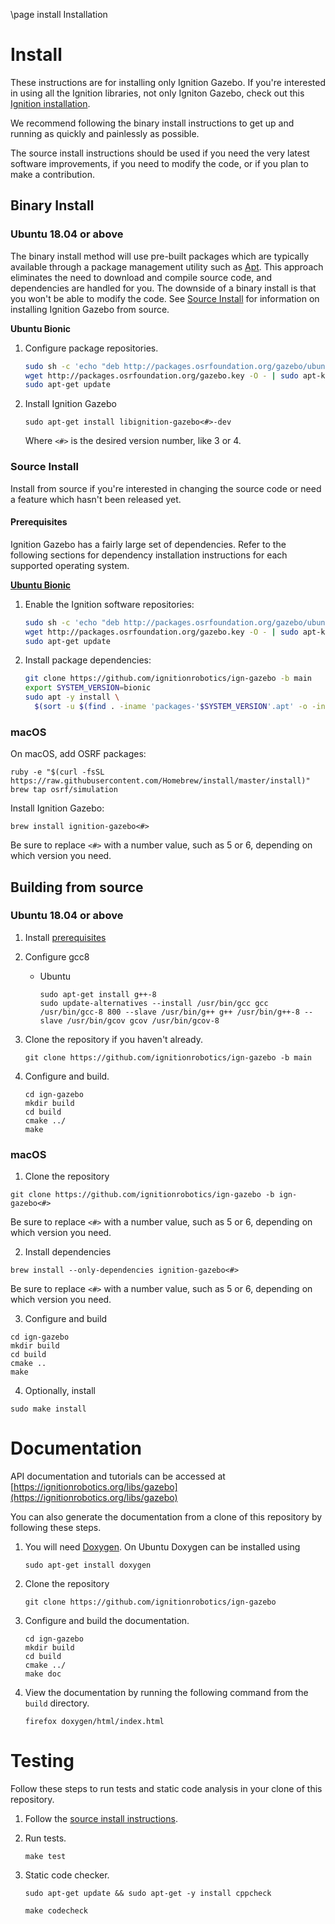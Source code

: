 \page install Installation

# Install

These instructions are for installing only Ignition Gazebo. If you're interested
in using all the Ignition libraries, not only Igniton Gazebo, check out this
[Ignition installation](https://ignitionrobotics.org/docs/latest/install).

We recommend following the binary install instructions to get up and running as
quickly and painlessly as possible.

The source install instructions should be used if you need the very latest
software improvements, if you need to modify the code, or if you plan to make a
contribution.

## Binary Install

### Ubuntu 18.04 or above

The binary install method will use pre-built packages which are typically
available through a package management utility such as [Apt](https://wiki.debian.org/Apt).
This approach eliminates the need to download and compile source code, and dependencies
are handled for you. The downside of a binary install is that you won't be able to modify
the code. See [Source Install](#source-install) for information on
installing Ignition Gazebo from source.

**Ubuntu Bionic**

1. Configure package repositories.

    ```sh
    sudo sh -c 'echo "deb http://packages.osrfoundation.org/gazebo/ubuntu-stable `lsb_release -cs` main" > /etc/apt/sources.list.d/gazebo-stable.list'
    wget http://packages.osrfoundation.org/gazebo.key -O - | sudo apt-key add -
    sudo apt-get update
    ```

2. Install Ignition Gazebo

    ```
    sudo apt-get install libignition-gazebo<#>-dev
    ```

    Where `<#>` is the desired version number, like 3 or 4.

### Source Install

Install from source if you're interested in changing the source code or need a
feature which hasn't been released yet.

#### Prerequisites

Ignition Gazebo has a fairly large set of dependencies. Refer to the following sections
for dependency installation instructions for each supported operating system.

**[Ubuntu Bionic](http://releases.ubuntu.com/18.04/)**

1. Enable the Ignition software repositories:

    ```sh
    sudo sh -c 'echo "deb http://packages.osrfoundation.org/gazebo/ubuntu-stable `lsb_release -cs` main" > /etc/apt/sources.list.d/gazebo-stable.list'
    wget http://packages.osrfoundation.org/gazebo.key -O - | sudo apt-key add -
    sudo apt-get update
    ```

2. Install package dependencies:

    ```sh
    git clone https://github.com/ignitionrobotics/ign-gazebo -b main
    export SYSTEM_VERSION=bionic
    sudo apt -y install \
      $(sort -u $(find . -iname 'packages-'$SYSTEM_VERSION'.apt' -o -iname 'packages.apt') | tr '\n' ' ')
    ```


### macOS

On macOS, add OSRF packages:
  ```
  ruby -e "$(curl -fsSL https://raw.githubusercontent.com/Homebrew/install/master/install)"
  brew tap osrf/simulation
  ```

Install Ignition Gazebo:
  ```
  brew install ignition-gazebo<#>
  ```

Be sure to replace `<#>` with a number value, such as 5 or 6, depending on
which version you need.

## Building from source

### Ubuntu 18.04 or above

1. Install [prerequisites](#prerequisites)

2. Configure gcc8

    * Ubuntu

        ```
        sudo apt-get install g++-8
        sudo update-alternatives --install /usr/bin/gcc gcc /usr/bin/gcc-8 800 --slave /usr/bin/g++ g++ /usr/bin/g++-8 --slave /usr/bin/gcov gcov /usr/bin/gcov-8
        ```

3. Clone the repository if you haven't already.

    ```
    git clone https://github.com/ignitionrobotics/ign-gazebo -b main
    ```

4. Configure and build.

    ```
    cd ign-gazebo
    mkdir build
    cd build
    cmake ../
    make
    ```

### macOS

1. Clone the repository
  ```
  git clone https://github.com/ignitionrobotics/ign-gazebo -b ign-gazebo<#>
  ```
  Be sure to replace `<#>` with a number value, such as 5 or 6, depending on
  which version you need.

2. Install dependencies
  ```
  brew install --only-dependencies ignition-gazebo<#>
  ```
  Be sure to replace `<#>` with a number value, such as 5 or 6, depending on
  which version you need.

3. Configure and build
  ```
  cd ign-gazebo
  mkdir build
  cd build
  cmake ..
  make
  ```

4. Optionally, install
  ```
  sudo make install
  ```

# Documentation

API documentation and tutorials can be accessed at [https://ignitionrobotics.org/libs/gazebo](https://ignitionrobotics.org/libs/gazebo)

You can also generate the documentation from a clone of this repository by following these steps.

1. You will need [Doxygen](http://www.doxygen.org/). On Ubuntu Doxygen can be installed using

    ```
    sudo apt-get install doxygen
    ```

2. Clone the repository

    ```
    git clone https://github.com/ignitionrobotics/ign-gazebo
    ```

3. Configure and build the documentation.

    ```
    cd ign-gazebo
    mkdir build
    cd build
    cmake ../
    make doc
    ```

4. View the documentation by running the following command from the `build` directory.

    ```
    firefox doxygen/html/index.html
    ```

# Testing

Follow these steps to run tests and static code analysis in your clone of this repository.

1. Follow the [source install instructions](#source-install).

2. Run tests.

    ```
    make test
    ```

3. Static code checker.

    ```
    sudo apt-get update && sudo apt-get -y install cppcheck
    ```

    ```
    make codecheck
    ```
